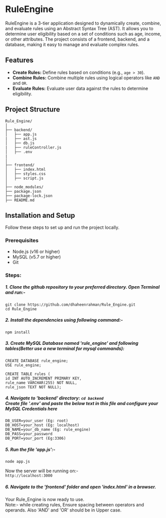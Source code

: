 # RuleEngine

RuleEngine is a 3-tier application designed to dynamically create, combine, and evaluate rules using an Abstract Syntax Tree (AST). It allows you to determine user eligibility based on a set of conditions such as age, income, or other attributes. The project consists of a frontend, backend, and a database, making it easy to manage and evaluate complex rules.

## Features

- **Create Rules:** Define rules based on conditions (e.g., `age > 30`).
- **Combine Rules:** Combine multiple rules using logical operators like `AND` and `OR`.
- **Evaluate Rules:** Evaluate user data against the rules to determine eligibility.
## Project Structure
  	Rule_Engine/
  	│
  	├── backend/
  	│   ├── app.js
    |   ├── ast.js
  	│   ├── db.js
    |   ├── ruleController.js
  	│   ├── .env
    |
  	│
  	├── frontend/
  	│   ├── index.html
  	│   ├── styles.css
  	│   ├── script.js
  	│
  	├── node_modules/
  	├── package.json 
  	├── package-lock.json
  	├── README.md

## Installation and Setup
Follow these steps to set up and run the project locally.
### Prerequisites
- Node.js (v16 or higher)
- MySQL (v5.7 or higher)
- Git
### Steps:
##### 1. Clone the github repository to your preferred directory. Open Terminal and run:-
    git clone https://github.com/dhaheenrahman/Rule_Engine.git
    cd Rule_Engine
##### 2. Install the dependencies using following command:-
    npm install
##### 3. Create MySQL Database named 'rule_engine' and following tables(Better use a new terminal for mysql commands):
    CREATE DATABASE rule_engine;
    USE rule_engine;

    CREATE TABLE rules (
    id INT AUTO_INCREMENT PRIMARY KEY,
    rule_name VARCHAR(255) NOT NULL,
    rule_json TEXT NOT NULL);
##### 4. Navigate to 'backend' directory: `cd backend`<br> Create file '.env' and paste the below text in this file and configure your MySQL Credentials here
	DB_USER=your_user (Eg: root)
	DB_HOST=your_host (Eg: localhost)
	DB_NAME=your_db_name (Eg: rule_engine)
	DB_PASS=your_password
	DB_PORT=your_port (Eg:3306)
##### 5. Run the file 'app.js':-
    node app.js
Now the server will be running on:- <br>
    `http://localhost:3000`
##### 6. Navigate to the 'frontend' folder and open 'index.html' in a browser. <br>
Your Rule_Engine is now ready to use. <br>
Note:- while creating rules, Ensure spacing between operators and operands. Also 'AND' and 'OR' should be in Upper case. 
